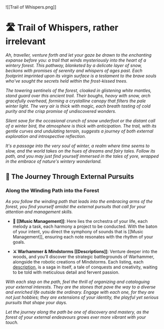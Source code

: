![[Trail of Whispers.png]]

# 🛣️ Trail of Whispers, rather irrelevant

*Ah, traveller, venture forth and let your gaze be drawn to the enchanting expanse before you: a trail that winds mysteriously into the heart of a wintery forest. This pathway, blanketed by a delicate layer of snow, beckons with promises of serenity and whispers of ages past. Each footprint imprinted upon its virgin surface is a testament to the brave souls who've sought the secrets held within the frost-kissed trees.*

*The towering sentinels of the forest, cloaked in glistening white mantles, stand guard over this ancient trail. Their boughs, heavy with snow, arch gracefully overhead, forming a crystalline canopy that filters the pale winter light. The very air is thick with magic, each breath tasting of cold purity and the crisp promise of undiscovered wonders.*

*Silent save for the occasional crunch of snow underfoot or the distant call of a winter bird, the atmosphere is thick with anticipation. The trail, with its gentle curves and undulating terrain, suggests a journey of both external exploration and introspective reflection.*

*It's a passage into the very soul of winter, a realm where time seems to slow, and the world takes on the hues of dreams and fairy tales. Follow its path, and you may just find yourself immersed in the tales of yore, wrapped in the embrace of nature's wintery wonderland.*
## 🌲 The Journey Through External Pursuits

### Along the Winding Path into the Forest

*As you follow the winding path that leads into the embracing arms of the forest, you find yourself amidst the external pursuits that call for your attention and management skills.*

- **🎵 [[Music Management]]**: Here lies the orchestra of your life, each melody a task, each harmony a project to be conducted. With the baton of your intent, you direct the symphony of sounds that is [[Music Management]], ensuring each note resonates with the rhythm of your goals.

- **⚔️ Warhammer & Mindstorms [[Descriptions]]**: Venture deeper into the woods, and you’ll discover the strategic battlegrounds of Warhammer, alongside the robotic creations of Mindstorms. Each listing, each [description](Descriptions.md), is a saga in itself, a tale of conquests and creativity, waiting to be told with meticulous detail and fervent passion.

*With each step on the path, feel the thrill of organizing and cataloguing your external interests. They are the stones that pave the way to a diverse and enriched life outside the ordinary. Engage with each one, for they are not just hobbies; they are extensions of your identity, the playful yet serious pursuits that shape your days.*

*Let the journey along the path be one of discovery and mastery, as the forest of your external endeavours grows ever more vibrant with your touch.*